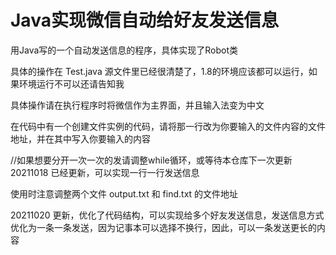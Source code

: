 # Java实现微信自动给好友发送信息
用Java写的一个自动发送信息的程序，具体实现了Robot类

具体的操作在 Test.java 源文件里已经很清楚了，1.8的环境应该都可以运行，如果环境运行不可以还请告知我

具体操作请在执行程序时将微信作为主界面，并且输入法变为中文

在代码中有一个创建文件实例的代码，请将那一行改为你要输入的文件内容的文件地址，并在其中写入你要输入的内容

//如果想要分开一次一次的发请调整while循环，或等待本仓库下一次更新
20211018 
已经更新，可以实现一行一行发送信息

使用时注意调整两个文件 output.txt 和 find.txt 的文件地址

20211020 
更新，优化了代码结构，可以实现给多个好友发送信息，发送信息方式优化为一条一条发送，因为记事本可以选择不换行，因此，可以一条发送更长的内容
